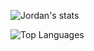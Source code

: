 ![Jordan's stats](https://github-readme-stats-git-main-jsicherman.vercel.app/api?username=jsicherman&show_icons=true&count_private=true)

![Top Languages](https://github-readme-stats-git-main-jsicherman.vercel.app/api/top-langs/?username=jsicherman&hide=html&layout=compact&count_private=true&langs_count=8)
